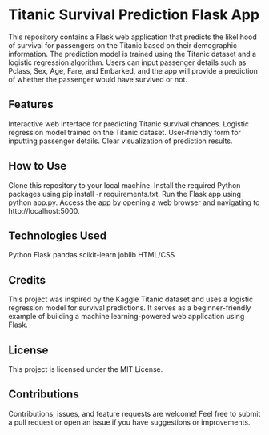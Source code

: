 # Titanic Survival Prediction Flask App

This repository contains a Flask web application that predicts the likelihood of survival for passengers on the Titanic based on their demographic information. The prediction model is trained using the Titanic dataset and a logistic regression algorithm. Users can input passenger details such as Pclass, Sex, Age, Fare, and Embarked, and the app will provide a prediction of whether the passenger would have survived or not.

## Features
Interactive web interface for predicting Titanic survival chances.
Logistic regression model trained on the Titanic dataset.
User-friendly form for inputting passenger details.
Clear visualization of prediction results.
## How to Use
Clone this repository to your local machine.
Install the required Python packages using pip install -r requirements.txt.
Run the Flask app using python app.py.
Access the app by opening a web browser and navigating to http://localhost:5000.
## Technologies Used
Python
Flask
pandas
scikit-learn
joblib
HTML/CSS
## Credits
This project was inspired by the Kaggle Titanic dataset and uses a logistic regression model for survival predictions. It serves as a beginner-friendly example of building a machine learning-powered web application using Flask.

## License
This project is licensed under the MIT License.

## Contributions
Contributions, issues, and feature requests are welcome! Feel free to submit a pull request or open an issue if you have suggestions or improvements.

